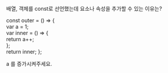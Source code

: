 배열, 객체를 const로 선언했는데 요소나 속성을 추가할 수 있는 이유는?

const outer = () => {  
 var a = 1;  
 var inner = () => {  
 return a++;  
 };  
 return inner;
};

a 를 증가시켜주세요.
